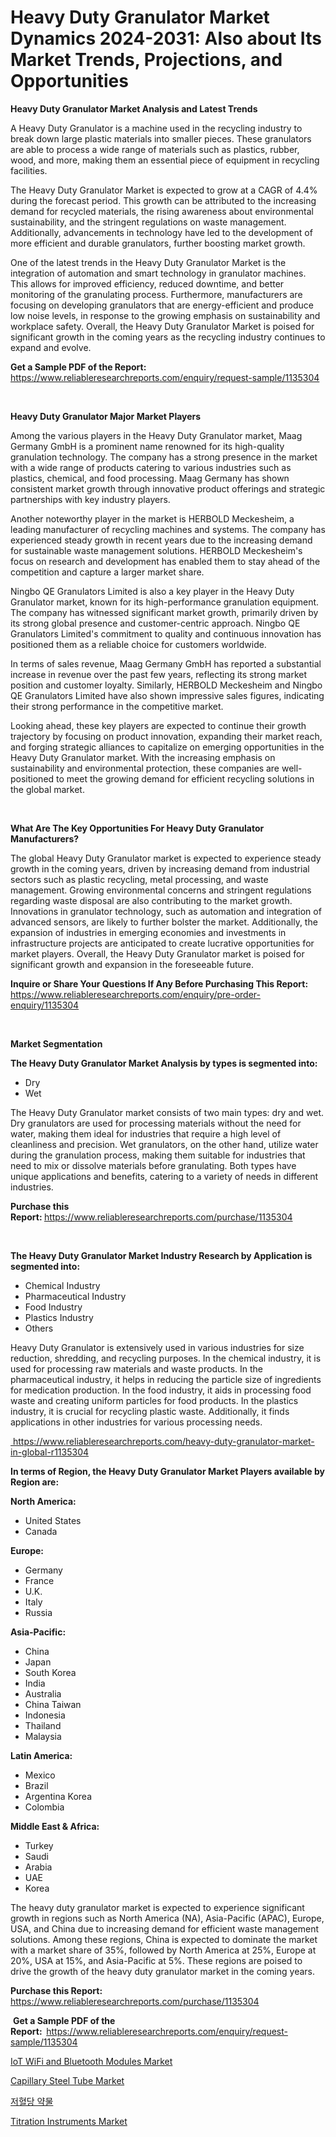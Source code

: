 <p><h1>Heavy Duty Granulator Market Dynamics 2024-2031: Also about Its Market Trends, Projections, and Opportunities</h1></p><p><strong>Heavy Duty Granulator Market Analysis and Latest Trends</strong></p>
<p><p>A Heavy Duty Granulator is a machine used in the recycling industry to break down large plastic materials into smaller pieces. These granulators are able to process a wide range of materials such as plastics, rubber, wood, and more, making them an essential piece of equipment in recycling facilities.</p><p>The Heavy Duty Granulator Market is expected to grow at a CAGR of 4.4% during the forecast period. This growth can be attributed to the increasing demand for recycled materials, the rising awareness about environmental sustainability, and the stringent regulations on waste management. Additionally, advancements in technology have led to the development of more efficient and durable granulators, further boosting market growth.</p><p>One of the latest trends in the Heavy Duty Granulator Market is the integration of automation and smart technology in granulator machines. This allows for improved efficiency, reduced downtime, and better monitoring of the granulating process. Furthermore, manufacturers are focusing on developing granulators that are energy-efficient and produce low noise levels, in response to the growing emphasis on sustainability and workplace safety. Overall, the Heavy Duty Granulator Market is poised for significant growth in the coming years as the recycling industry continues to expand and evolve.</p></p>
<p><strong>Get a Sample PDF of the Report:&nbsp;</strong> <a href="https://www.reliableresearchreports.com/enquiry/request-sample/1135304">https://www.reliableresearchreports.com/enquiry/request-sample/1135304</a></p>
<p>&nbsp;</p>
<p><strong>Heavy Duty Granulator Major Market Players</strong></p>
<p><p>Among the various players in the Heavy Duty Granulator market, Maag Germany GmbH is a prominent name renowned for its high-quality granulation technology. The company has a strong presence in the market with a wide range of products catering to various industries such as plastics, chemical, and food processing. Maag Germany has shown consistent market growth through innovative product offerings and strategic partnerships with key industry players.</p><p>Another noteworthy player in the market is HERBOLD Meckesheim, a leading manufacturer of recycling machines and systems. The company has experienced steady growth in recent years due to the increasing demand for sustainable waste management solutions. HERBOLD Meckesheim's focus on research and development has enabled them to stay ahead of the competition and capture a larger market share.</p><p>Ningbo QE Granulators Limited is also a key player in the Heavy Duty Granulator market, known for its high-performance granulation equipment. The company has witnessed significant market growth, primarily driven by its strong global presence and customer-centric approach. Ningbo QE Granulators Limited's commitment to quality and continuous innovation has positioned them as a reliable choice for customers worldwide.</p><p>In terms of sales revenue, Maag Germany GmbH has reported a substantial increase in revenue over the past few years, reflecting its strong market position and customer loyalty. Similarly, HERBOLD Meckesheim and Ningbo QE Granulators Limited have also shown impressive sales figures, indicating their strong performance in the competitive market.</p><p>Looking ahead, these key players are expected to continue their growth trajectory by focusing on product innovation, expanding their market reach, and forging strategic alliances to capitalize on emerging opportunities in the Heavy Duty Granulator market. With the increasing emphasis on sustainability and environmental protection, these companies are well-positioned to meet the growing demand for efficient recycling solutions in the global market.</p></p>
<p>&nbsp;</p>
<p><strong>What Are The Key Opportunities For Heavy Duty Granulator Manufacturers?</strong></p>
<p><p>The global Heavy Duty Granulator market is expected to experience steady growth in the coming years, driven by increasing demand from industrial sectors such as plastic recycling, metal processing, and waste management. Growing environmental concerns and stringent regulations regarding waste disposal are also contributing to the market growth. Innovations in granulator technology, such as automation and integration of advanced sensors, are likely to further bolster the market. Additionally, the expansion of industries in emerging economies and investments in infrastructure projects are anticipated to create lucrative opportunities for market players. Overall, the Heavy Duty Granulator market is poised for significant growth and expansion in the foreseeable future.</p></p>
<p><strong>Inquire or Share Your Questions If Any Before Purchasing This Report:</strong> <a href="https://www.reliableresearchreports.com/enquiry/pre-order-enquiry/1135304">https://www.reliableresearchreports.com/enquiry/pre-order-enquiry/1135304</a></p>
<p>&nbsp;</p>
<p><strong>Market Segmentation</strong></p>
<p><strong>The Heavy Duty Granulator Market Analysis by types is segmented into:</strong></p>
<p><ul><li>Dry</li><li>Wet</li></ul></p>
<p><p>The Heavy Duty Granulator market consists of two main types: dry and wet. Dry granulators are used for processing materials without the need for water, making them ideal for industries that require a high level of cleanliness and precision. Wet granulators, on the other hand, utilize water during the granulation process, making them suitable for industries that need to mix or dissolve materials before granulating. Both types have unique applications and benefits, catering to a variety of needs in different industries.</p></p>
<p><strong>Purchase this Report:&nbsp;</strong><a href="https://www.reliableresearchreports.com/purchase/1135304">https://www.reliableresearchreports.com/purchase/1135304</a></p>
<p>&nbsp;</p>
<p><strong>The Heavy Duty Granulator Market Industry Research by Application is segmented into:</strong></p>
<p><ul><li>Chemical Industry</li><li>Pharmaceutical Industry</li><li>Food Industry</li><li>Plastics Industry</li><li>Others</li></ul></p>
<p><p>Heavy Duty Granulator is extensively used in various industries for size reduction, shredding, and recycling purposes. In the chemical industry, it is used for processing raw materials and waste products. In the pharmaceutical industry, it helps in reducing the particle size of ingredients for medication production. In the food industry, it aids in processing food waste and creating uniform particles for food products. In the plastics industry, it is crucial for recycling plastic waste. Additionally, it finds applications in other industries for various processing needs.</p></p>
<p><a href="https://www.reliableresearchreports.com/heavy-duty-granulator-market-in-global-r1135304">&nbsp;https://www.reliableresearchreports.com/heavy-duty-granulator-market-in-global-r1135304</a></p>
<p><strong>In terms of Region, the Heavy Duty Granulator Market Players available by Region are:</strong></p>
<p>
    <p> <strong> North America: </strong>
        <ul>
            <li>United States</li>
            <li>Canada</li>
        </ul>
        </p> 
    <p> <strong> Europe: </strong>
        <ul>
            <li>Germany</li>
            <li>France</li>
            <li>U.K.</li>
            <li>Italy</li>
            <li>Russia</li>
        </ul>
        </p> 
    <p> <strong> Asia-Pacific: </strong>
        <ul>
            <li>China</li>
            <li>Japan</li>
            <li>South Korea</li>
            <li>India</li>
            <li>Australia</li>
            <li>China Taiwan</li>
            <li>Indonesia</li>
            <li>Thailand</li>
            <li>Malaysia</li>
        </ul>
        </p> 
    <p> <strong> Latin America: </strong>
        <ul>
            <li>Mexico</li>
            <li>Brazil</li>
            <li>Argentina Korea</li>
            <li>Colombia</li>
        </ul>
        </p> 
    <p> <strong> Middle East & Africa: </strong>
        <ul>
            <li>Turkey</li>
            <li>Saudi</li>
            <li>Arabia</li>
            <li>UAE</li>
            <li>Korea</li>
        </ul>
    </p>
    </p>
<p><p>The heavy duty granulator market is expected to experience significant growth in regions such as North America (NA), Asia-Pacific (APAC), Europe, USA, and China due to increasing demand for efficient waste management solutions. Among these regions, China is expected to dominate the market with a market share of 35%, followed by North America at 25%, Europe at 20%, USA at 15%, and Asia-Pacific at 5%. These regions are poised to drive the growth of the heavy duty granulator market in the coming years.</p></p>
<p><strong>Purchase this Report: </strong><a href="https://www.reliableresearchreports.com/purchase/1135304">https://www.reliableresearchreports.com/purchase/1135304</a></p>
<p>&nbsp;<strong>Get a Sample PDF of the Report:&nbsp;&nbsp;</strong><a href="https://www.reliableresearchreports.com/enquiry/request-sample/1135304">https://www.reliableresearchreports.com/enquiry/request-sample/1135304</a></p>
<p><strong></strong></p>
<p><p><a href="https://www.linkedin.com/pulse/iot-wifi-bluetooth-modules-market-research-report-its-history-zvc8e?trackingId=GjSOwIihDjXfcqUqbi9TsQ%3D%3D">IoT WiFi and Bluetooth Modules Market</a></p><p><a href="https://www.linkedin.com/pulse/capillary-steel-tube-market-size-examines-its-scope-primary-jnuue?trackingId=eRiucv0YtiLiBYiRxc0CsA%3D%3D">Capillary Steel Tube Market</a></p><p><a href="https://github.com/laholand/Market-Research-Report-List-3/blob/main/766981827670.md">저혈당 약물</a></p><p><a href="https://github.com/JameTravis/Market-Research-Report-List-4/blob/main/titration-instruments-market.md">Titration Instruments Market</a></p></p>